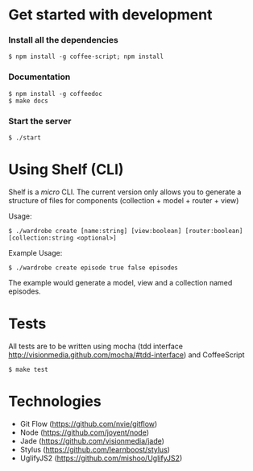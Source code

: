 # Get started with development

### Install all the dependencies
    $ npm install -g coffee-script; npm install

### Documentation
    $ npm install -g coffeedoc
    $ make docs

### Start the server
    $ ./start

# Using Shelf (CLI)

Shelf is a _micro_ CLI. The current version only allows you to generate a structure of files for components (collection + model + router + view)

Usage:
    
    $ ./wardrobe create [name:string] [view:boolean] [router:boolean] [collection:string <optional>]

Example Usage:

    $ ./wardrobe create episode true false episodes

The example would generate a model, view and a collection named episodes.

# Tests
All tests are to be written using mocha (tdd interface http://visionmedia.github.com/mocha/#tdd-interface) and CoffeeScript

    $ make test

# Technologies

+ Git Flow (https://github.com/nvie/gitflow)
+ Node (https://github.com/joyent/node)
+ Jade (https://github.com/visionmedia/jade)
+ Stylus (https://github.com/learnboost/stylus)
+ UglifyJS2 (https://github.com/mishoo/UglifyJS2)